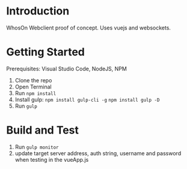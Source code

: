 # Introduction 
WhosOn Webclient proof of concept.  Uses vuejs and websockets.

# Getting Started
Prerequisites: Visual Studio Code, NodeJS, NPM

1. Clone the repo
2. Open Terminal
3. Run `npm install`
4. Install gulp: `npm install gulp-cli -g`
                `npm install gulp -D`
5. Run `gulp`


# Build and Test
1. Run `gulp monitor`
2. update target server address, auth string, username and password when testing in the vueApp.js

